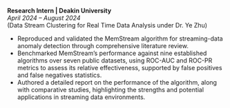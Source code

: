 **Research Intern | Deakin University**  
*April 2024 – August 2024*  
(Data Stream Clustering for Real Time Data Analysis under Dr. Ye Zhu)

- Reproduced and validated the MemStream algorithm for streaming-data anomaly detection through comprehensive literature review.
- Benchmarked MemStream’s performance against nine established algorithms over seven public datasets, using ROC-AUC and ROC-PR metrics to assess its relative effectiveness, supported by false positives and false negatives statistics.
- Authored a detailed report on the performance of the algorithm, along with comparative studies, highlighting the strengths and potential applications in streaming data environments.
